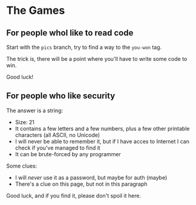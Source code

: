 # The Games

## For people whol like to read code

Start with the ``pics`` branch, try to find a way to the
``you-won`` tag.

The trick is, there will be a point where you'll have to write some code to win.

Good luck!

## For people who like security

The answer is a string:

* Size: 21
* It contains a few letters and a few numbers, plus a few other printable characters (all ASCII, no Unicode)
* I will never be able to remember it, but if I have acces to Internet I can check if you've managed to find it
* It can be brute-forced by any programmer

Some clues:
* I will *never* use it as a password, but maybe for auth (maybe)
* There's a clue on this page, but not in this paragraph

Good luck, and if you find it, please don't spoil it here.
